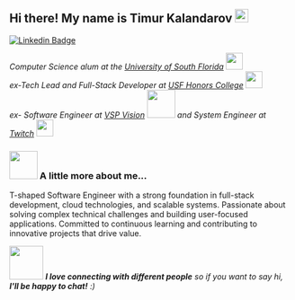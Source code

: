 <h2 align="left">
  <br>
   Hi there! My name is Timur Kalandarov <img src="https://user-images.githubusercontent.com/42378118/110234147-e3259600-7f4e-11eb-95be-0c4047144dea.gif" width="24">
</h2>

[![Linkedin Badge](https://img.shields.io/badge/-LinkedIn-0e76a8?style=flat-square&logo=Linkedin&logoColor=white)](https://www.linkedin.com/in/tkalandarov/)

<p>
  <em>
    Computer Science alum at the <a href="https://www.usf.edu/">University of South Florida</a>
    <img src="https://media.giphy.com/media/fYSnHlufseco8Fh93Z/giphy.gif" width="30">
    </br>
  ex-Tech Lead and Full-Stack Developer at <a href="https://www.usf.edu/honors/">USF Honors College</a>
  <img src="https://media.giphy.com/media/WUlplcMpOCEmTGBtBW/giphy.gif" width="30"> 
    </br>
  ex- Software Engineer at <a href="https://www.vsp.com/">VSP Vision</a>
  <img src="https://vspvision.com/dam/jcr:97faee77-41af-4812-aad6-bb4cdb0a6686/VSP_Vision_Logotype_RGB_long.png" width="50"> 
  and System Engineer at <a href="https://www.twitch.tv/">Twitch</a> <img src="https://assets.twitch.tv/assets/coolcat-edacb6fbd813ce2f0272.png" width="30"> 
</em>
</p>

### <img src="https://media.giphy.com/media/VgCDAzcKvsR6OM0uWg/giphy.gif" width="50"> A little more about me...  

T-shaped Software Engineer with a strong foundation in full-stack development, cloud technologies, and scalable systems. Passionate about solving complex technical challenges and building user-focused applications. Committed to continuous learning and contributing to innovative projects that drive value.

<img src="https://media.giphy.com/media/LnQjpWaON8nhr21vNW/giphy.gif" width="60"> <em><b>I love connecting with different people</b> so if you want to say hi, <b>I'll be happy to chat!</b> :)</em>
